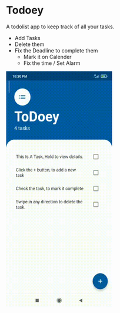 # Todoey

A todolist app to keep track of all your tasks.

  - Add Tasks
  - Delete them
  - Fix the Deadline to complete them
    - Mark it on Calender
    - Fix the time / Set Alarm

![gif](Todoey.gif)
 
 
